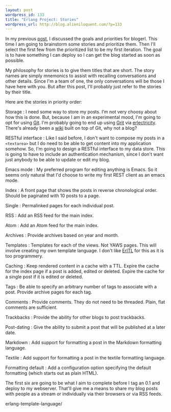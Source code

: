 ```yaml
---
layout: post
wordpress_id: 133
title: "Erlang Project: Stories"
wordpress_url: http://blog.alieniloquent.com/?p=133
---
```

In my previous [post][1], I discussed the goals and priorities for blogerl.
This time I am going to brainstorm some stories and prioritize them. Then I'll
select the first few from the prioritized list to be my first iteration. The
goal is to have something I can deploy so I can get the blog started as soon
as possible.

My philosophy for stories is to give them titles that are short. The story
names are simply mnemonics to assist with recalling conversations and other
details. Since I'm a team of one, the only conversations will be those I have
here with you. But after this post, I'll probably just refer to the stories by
their title.

Here are the stories in priority order:

Storage
: I need some way to store my posts. I'm not very choosy about how this is
done. But, because I am in an experimental mood, I'm going to opt for using
[Git][2]. I'm probably going to end up using [Grit][3] via [erlectricity][4].
There's already been a [wiki][5] built on top of Git, why not a blog?

RESTful interface
: Like I said before, I don't want to compose my posts in a `<textarea>` but
I do need to be able to get content into my application somehow. So, I'm going
to design a RESTful interface to my data store. This is going to have to
include an authentication mechanism, since I don't want just anybody to be
able to update or edit my blog.

Emacs mode
: My preferred program for editing anything is Emacs. So it seems only
natural that I'd choose to write my first REST client as an emacs mode.

Index
: A front page that shows the posts in reverse chronological order. Should
be paginated with 10 posts to a page.

Single
: Permalinked pages for each individual post.

RSS
: Add an RSS feed for the main index.

Atom
: Add an Atom feed for the main index.

Archives
: Provide archives based on year and month.

Templates
: Templates for each of the views. Not YAWS pages. This will involve
creating my own template language. I don't like [ErlTL][6] for this as it is
too programmery.

Caching
: Keep rendered content in a cache with a TTL. Expire the cache for the
index page if a post is added, edited or deleted. Expire the cache for a
single post if it is edited or deleted.

Tags
: Be able to specify an arbitrary number of tags to associate with a post.
Provide archive pages for each tag.

Comments
: Provide comments. They do not need to be threaded. Plain, flat comments
are sufficient.

Trackbacks
: Provide the ability for other blogs to post trackbacks.

Post-dating
: Give the ability to submit a post that will be published at a later date.

Markdown
: Add support for formatting a post in the Markdown formatting language.

Textile
: Add support for formatting a post in the textile formatting language.

Formatting default
: Add a configuration option specifying the default formatting (which starts
out as plain HTML).

The first six are going to be what I aim to complete before I tag an 0.1 and
deploy to my webserver. That'll give me a means to share my blog posts with
people as a stream or individually via their browsers or via RSS feeds.

   [1]: http://blog.alieniloquent.com/2008/09/06/erlang-project-goals/

   [2]: http://git.or.cz/

   [3]: http://github.com/mojombo/grit/tree/master

   [4]: http://code.google.com/p/erlectricity/

   [5]: http://atonie.org/2008/02/git-wiki

   [6]: http://yarivsblog.com/articles/2006/10/17/introducting-erltl-a-simple-
erlang-template-language/

